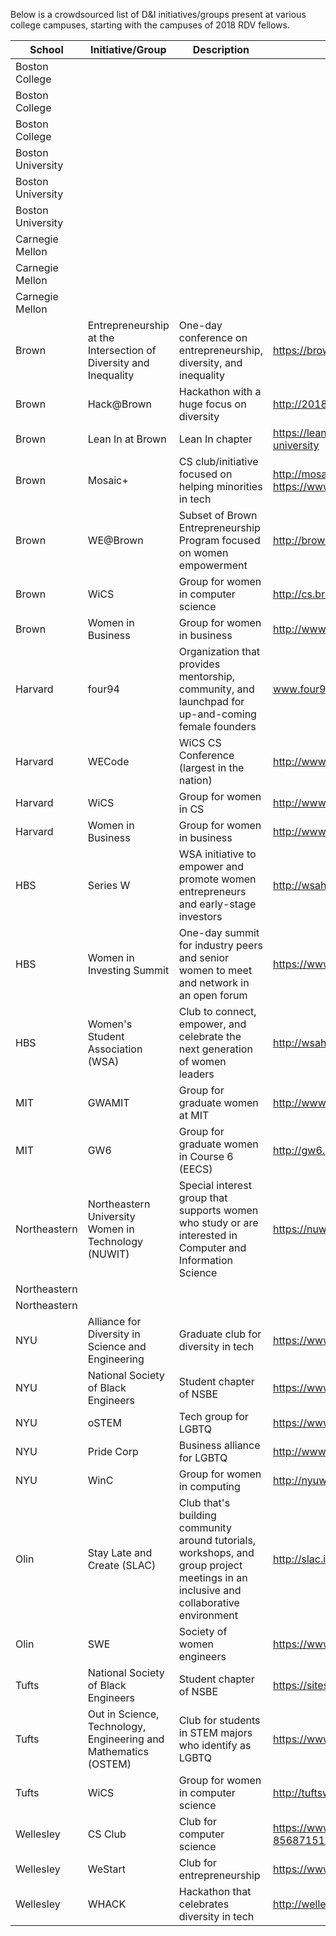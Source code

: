 Below is a crowdsourced list of D&I initiatives/groups present at various college campuses, starting with the campuses of 2018 RDV fellows.


| School          | Initiative/Group           | Description            | Link(s)                         |
| --------------- |----------------------------| -----------------------| ------------------------------- |
| Boston College |
| Boston College |
| Boston College |
| Boston University |
| Boston University |
| Boston University |
| Carnegie Mellon |
| Carnegie Mellon |
| Carnegie Mellon |
| Brown | Entrepreneurship at the Intersection of Diversity and Inequality | One-day conference on entrepreneurship, diversity, and inequality | https://brownentrepreneurshipconference.splashthat.com/ |
| Brown | Hack@Brown | Hackathon with a huge focus on diversity | http://2018.hackatbrown.org/ |
| Brown | Lean In at Brown | Lean In chapter | https://leanincircles.org/chapter/lean-in-at-brown-university |
| Brown | Mosaic+ | CS club/initiative focused on helping minorities in tech | http://mosaic-plus.tumblr.com/, https://www.facebook.com/brownmosaicplus/ |
| Brown | WE@Brown | Subset of Brown Entrepreneurship Program focused on women empowerment | http://brownentrepreneurship.com/we-at-brown/ |
| Brown | WiCS | Group for women in computer science | http://cs.brown.edu/people/orgs/wics/ |
| Brown | Women in Business | Group for women in business | http://www.brownuniversitywib.com/ |
| Harvard | four94 | Organization that provides mentorship, community, and launchpad for up-and-coming female founders | www.four94.org | 
| Harvard | WECode | WiCS CS Conference (largest in the nation) | http://www.wecodeharvard.com/ |
| Harvard | WiCS | Group for women in CS | http://www.harvardwics.com/ |
| Harvard | Women in Business | Group for women in business | http://www.huwib.org/ |
| HBS | Series W | WSA initiative to empower and promote women entrepreneurs and early-stage investors | http://wsahbsclub.com/initiatives/seriesw/ |
| HBS | Women in Investing Summit | One-day summit for industry peers and senior women to meet and network in an open forum | https://www.womenininvestingsummit.com/ |
| HBS | Women's Student Association (WSA) | Club to connect, empower, and celebrate the next generation of women leaders | http://wsahbsclub.com
| MIT | GWAMIT | Group for graduate women at MIT | http://www.gwamit.org/ |
| MIT | GW6 | Group for graduate women in Course 6 (EECS) | http://gw6.scripts.mit.edu/ |
| Northeastern | Northeastern University Women in Technology (NUWIT) | Special interest group that supports women who study or are interested in Computer and Information Science | https://nuwit.ccs.neu.edu/ |
| Northeastern | 
| Northeastern | 
| NYU | Alliance for Diversity in Science and Engineering | Graduate club for diversity in tech | https://www.facebook.com/NYUADSE |
| NYU | National Society of Black Engineers | Student chapter of NSBE | https://www.nyunsbe.org/ |
| NYU | oSTEM | Tech group for LGBTQ | https://www.facebook.com/ostematnyu/ |
| NYU | Pride Corp | Business alliance for LGBTQ | http://www.sternpridecorp.com/ |
| NYU | WinC | Group for women in computing | http://nyuwinc.org/ |
| Olin | Stay Late and Create (SLAC) | Club that's building community around tutorials, workshops, and group project meetings in an inclusive and collaborative environment | http://slac.io/ |
| Olin | SWE | Society of women engineers | https://www.facebook.com/olincollegeswe/ |
| Tufts | National Society of Black Engineers | Student chapter of NSBE | https://sites.tufts.edu/nsbe/ |
| Tufts | Out in Science, Technology, Engineering and Mathematics (OSTEM) | Club for students in STEM majors who identify as LGBTQ | https://www.facebook.com/tufts.ostem |
| Tufts | WiCS | Group for women in computer science | http://tuftswics.github.io/ |
| Wellesley | CS Club | Club for computer science | https://www.facebook.com/Wellesley-CS-Club-856871510992038/ |
| Wellesley | WeStart | Club for entrepreneurship | https://www.facebook.com/wellesleystartup/ |
| Wellesley | WHACK | Hackathon that celebrates diversity in tech | http://wellesleyhacks.org/ |
